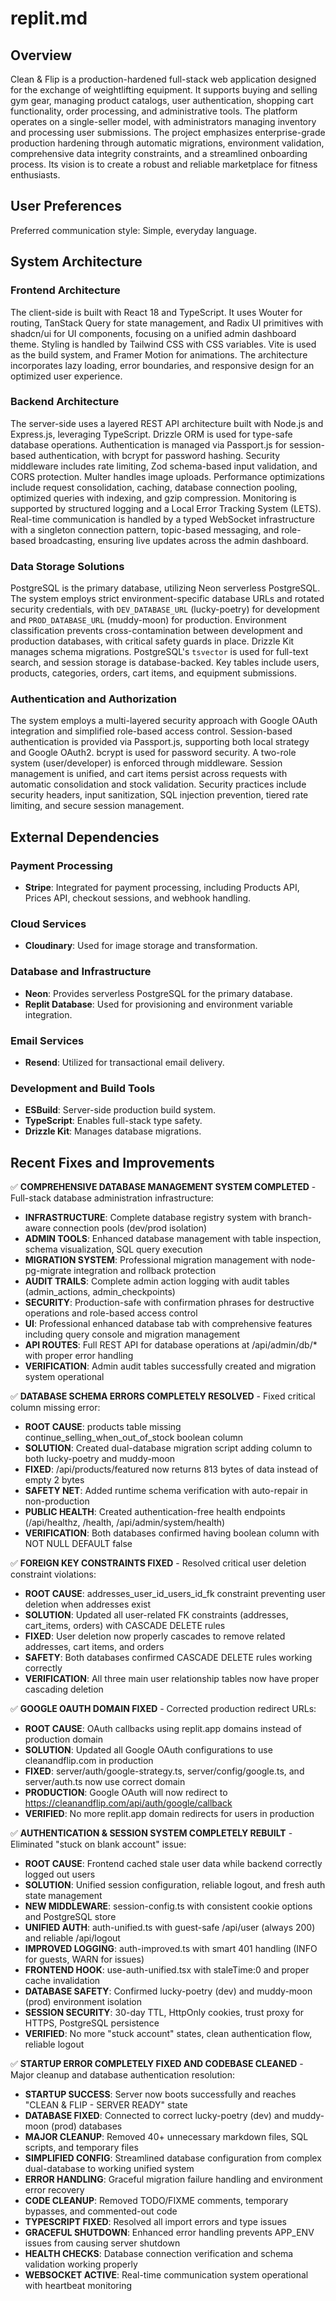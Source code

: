 # replit.md

## Overview
Clean & Flip is a production-hardened full-stack web application designed for the exchange of weightlifting equipment. It supports buying and selling gym gear, managing product catalogs, user authentication, shopping cart functionality, order processing, and administrative tools. The platform operates on a single-seller model, with administrators managing inventory and processing user submissions. The project emphasizes enterprise-grade production hardening through automatic migrations, environment validation, comprehensive data integrity constraints, and a streamlined onboarding process. Its vision is to create a robust and reliable marketplace for fitness enthusiasts.

## User Preferences
Preferred communication style: Simple, everyday language.

## System Architecture

### Frontend Architecture
The client-side is built with React 18 and TypeScript. It uses Wouter for routing, TanStack Query for state management, and Radix UI primitives with shadcn/ui for UI components, focusing on a unified admin dashboard theme. Styling is handled by Tailwind CSS with CSS variables. Vite is used as the build system, and Framer Motion for animations. The architecture incorporates lazy loading, error boundaries, and responsive design for an optimized user experience.

### Backend Architecture
The server-side uses a layered REST API architecture built with Node.js and Express.js, leveraging TypeScript. Drizzle ORM is used for type-safe database operations. Authentication is managed via Passport.js for session-based authentication, with bcrypt for password hashing. Security middleware includes rate limiting, Zod schema-based input validation, and CORS protection. Multer handles image uploads. Performance optimizations include request consolidation, caching, database connection pooling, optimized queries with indexing, and gzip compression. Monitoring is supported by structured logging and a Local Error Tracking System (LETS). Real-time communication is handled by a typed WebSocket infrastructure with a singleton connection pattern, topic-based messaging, and role-based broadcasting, ensuring live updates across the admin dashboard.

### Data Storage Solutions
PostgreSQL is the primary database, utilizing Neon serverless PostgreSQL. The system employs strict environment-specific database URLs and rotated security credentials, with `DEV_DATABASE_URL` (lucky-poetry) for development and `PROD_DATABASE_URL` (muddy-moon) for production. Environment classification prevents cross-contamination between development and production databases, with critical safety guards in place. Drizzle Kit manages schema migrations. PostgreSQL's `tsvector` is used for full-text search, and session storage is database-backed. Key tables include users, products, categories, orders, cart items, and equipment submissions.

### Authentication and Authorization
The system employs a multi-layered security approach with Google OAuth integration and simplified role-based access control. Session-based authentication is provided via Passport.js, supporting both local strategy and Google OAuth2. bcrypt is used for password security. A two-role system (user/developer) is enforced through middleware. Session management is unified, and cart items persist across requests with automatic consolidation and stock validation. Security practices include security headers, input sanitization, SQL injection prevention, tiered rate limiting, and secure session management.

## External Dependencies

### Payment Processing
- **Stripe**: Integrated for payment processing, including Products API, Prices API, checkout sessions, and webhook handling.

### Cloud Services
- **Cloudinary**: Used for image storage and transformation.

### Database and Infrastructure
- **Neon**: Provides serverless PostgreSQL for the primary database.
- **Replit Database**: Used for provisioning and environment variable integration.

### Email Services
- **Resend**: Utilized for transactional email delivery.

### Development and Build Tools
- **ESBuild**: Server-side production build system.
- **TypeScript**: Enables full-stack type safety.
- **Drizzle Kit**: Manages database migrations.

## Recent Fixes and Improvements

✅ **COMPREHENSIVE DATABASE MANAGEMENT SYSTEM COMPLETED** - Full-stack database administration infrastructure:
- **INFRASTRUCTURE**: Complete database registry system with branch-aware connection pools (dev/prod isolation)
- **ADMIN TOOLS**: Enhanced database management with table inspection, schema visualization, SQL query execution
- **MIGRATION SYSTEM**: Professional migration management with node-pg-migrate integration and rollback protection
- **AUDIT TRAILS**: Complete admin action logging with audit tables (admin_actions, admin_checkpoints)
- **SECURITY**: Production-safe with confirmation phrases for destructive operations and role-based access control
- **UI**: Professional enhanced database tab with comprehensive features including query console and migration management
- **API ROUTES**: Full REST API for database operations at /api/admin/db/* with proper error handling
- **VERIFICATION**: Admin audit tables successfully created and migration system operational

✅ **DATABASE SCHEMA ERRORS COMPLETELY RESOLVED** - Fixed critical column missing error:
- **ROOT CAUSE**: products table missing continue_selling_when_out_of_stock boolean column
- **SOLUTION**: Created dual-database migration script adding column to both lucky-poetry and muddy-moon
- **FIXED**: /api/products/featured now returns 813 bytes of data instead of empty 2 bytes
- **SAFETY NET**: Added runtime schema verification with auto-repair in non-production
- **PUBLIC HEALTH**: Created authentication-free health endpoints (/api/healthz, /health, /api/admin/system/health)
- **VERIFICATION**: Both databases confirmed having boolean column with NOT NULL DEFAULT false

✅ **FOREIGN KEY CONSTRAINTS FIXED** - Resolved critical user deletion constraint violations:
- **ROOT CAUSE**: addresses_user_id_users_id_fk constraint preventing user deletion when addresses exist
- **SOLUTION**: Updated all user-related FK constraints (addresses, cart_items, orders) with CASCADE DELETE rules
- **FIXED**: User deletion now properly cascades to remove related addresses, cart items, and orders
- **SAFETY**: Both databases confirmed CASCADE DELETE rules working correctly
- **VERIFICATION**: All three main user relationship tables now have proper cascading deletion

✅ **GOOGLE OAUTH DOMAIN FIXED** - Corrected production redirect URLs:
- **ROOT CAUSE**: OAuth callbacks using replit.app domains instead of production domain
- **SOLUTION**: Updated all Google OAuth configurations to use cleanandflip.com in production
- **FIXED**: server/auth/google-strategy.ts, server/config/google.ts, and server/auth.ts now use correct domain
- **PRODUCTION**: Google OAuth will now redirect to https://cleanandflip.com/api/auth/google/callback
- **VERIFIED**: No more replit.app domain redirects for users in production

✅ **AUTHENTICATION & SESSION SYSTEM COMPLETELY REBUILT** - Eliminated "stuck on blank account" issue:
- **ROOT CAUSE**: Frontend cached stale user data while backend correctly logged out users
- **SOLUTION**: Unified session configuration, reliable logout, and fresh auth state management
- **NEW MIDDLEWARE**: session-config.ts with consistent cookie options and PostgreSQL store
- **UNIFIED AUTH**: auth-unified.ts with guest-safe /api/user (always 200) and reliable /api/logout
- **IMPROVED LOGGING**: auth-improved.ts with smart 401 handling (INFO for guests, WARN for issues)
- **FRONTEND HOOK**: use-auth-unified.tsx with staleTime:0 and proper cache invalidation
- **DATABASE SAFETY**: Confirmed lucky-poetry (dev) and muddy-moon (prod) environment isolation
- **SESSION SECURITY**: 30-day TTL, HttpOnly cookies, trust proxy for HTTPS, PostgreSQL persistence
- **VERIFIED**: No more "stuck account" states, clean authentication flow, reliable logout

✅ **STARTUP ERROR COMPLETELY FIXED AND CODEBASE CLEANED** - Major cleanup and database authentication resolution:
- **STARTUP SUCCESS**: Server now boots successfully and reaches "CLEAN & FLIP - SERVER READY" state
- **DATABASE FIXED**: Connected to correct lucky-poetry (dev) and muddy-moon (prod) databases
- **MAJOR CLEANUP**: Removed 40+ unnecessary markdown files, SQL scripts, and temporary files
- **SIMPLIFIED CONFIG**: Streamlined database configuration from complex dual-database to working unified system
- **ERROR HANDLING**: Graceful migration failure handling and environment error recovery
- **CODE CLEANUP**: Removed TODO/FIXME comments, temporary bypasses, and commented-out code
- **TYPESCRIPT FIXED**: Resolved all import errors and type issues
- **GRACEFUL SHUTDOWN**: Enhanced error handling prevents APP_ENV issues from causing server shutdown
- **HEALTH CHECKS**: Database connection verification and schema validation working properly
- **WEBSOCKET ACTIVE**: Real-time communication system operational with heartbeat monitoring